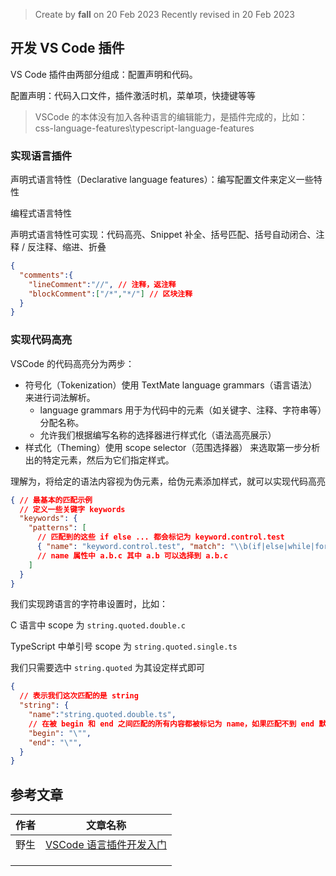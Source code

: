 > Create by **fall** on 20 Feb 2023
> Recently revised in 20 Feb 2023

## 开发 VS Code 插件

VS Code 插件由两部分组成：配置声明和代码。

配置声明：代码入口文件，插件激活时机，菜单项，快捷键等等

> VSCode 的本体没有加入各种语言的编辑能力，是插件完成的，比如：css-language-features\typescript-language-features

### 实现语言插件

声明式语言特性（Declarative language features）：编写配置文件来定义一些特性

编程式语言特性

声明式语言特性可实现：代码高亮、Snippet 补全、括号匹配、括号自动闭合、注释 / 反注释、缩进、折叠

```json
{
  "comments":{
    "lineComment":"//", // 注释，返注释
    "blockComment":["/*","*/"] // 区块注释
  }
}
```



### 实现代码高亮

VSCode 的代码高亮分为两步：

- 符号化（Tokenization）使用 TextMate language grammars（语言语法） 来进行词法解析。
  - language grammars 用于为代码中的元素（如关键字、注释、字符串等）分配名称。
  - 允许我们根据编写名称的选择器进行样式化（语法高亮展示）
- 样式化（Theming）使用 scope selector（范围选择器） 来选取第一步分析出的特定元素，然后为它们指定样式。

理解为，将给定的语法内容视为伪元素，给伪元素添加样式，就可以实现代码高亮

```json
{ // 最基本的匹配示例
  // 定义一些关键字 keywords
  "keywords": {
    "patterns": [
      // 匹配到的这些 if else ... 都会标记为 keyword.control.test
      { "name": "keyword.control.test", "match": "\\b(if|else|while|for|return)\\b" }
      // name 属性中 a.b.c 其中 a.b 可以选择到 a.b.c
    ]
  }
}
```

我们实现跨语言的字符串设置时，比如：

C 语言中 scope 为 `string.quoted.double.c`

TypeScript 中单引号 scope 为 `string.quoted.single.ts`

我们只需要选中 `string.quoted` 为其设定样式即可

```json
{
  // 表示我们这次匹配的是 string
  "string": {
    "name":"string.quoted.double.ts",
    // 在被 begin 和 end 之间匹配的所有内容都被标记为 name，如果匹配不到 end 默认定位到内容的末尾
    "begin": "\"",
    "end": "\"",
  }
}
```







## 参考文章

| 作者 | 文章名称                                                     |
| ---- | ------------------------------------------------------------ |
| 野生 | [VSCode 语言插件开发入门](https://mp.weixin.qq.com/s/Eqb9hAvG-WeseP9rCl_XRg) |
|      |                                                              |
|      |                                                              |
|      |                                                              |